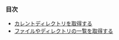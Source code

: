 ### 目次

* [カレントディレクトリを取得する](https://github.com/siman-man/Manaby/blob/master/document/tips/Dir/pwd.md)
* [ファイルやディレクトリの一覧を取得する](https://github.com/siman-man/Manaby/blob/master/document/tips/Dir/entries.md)

